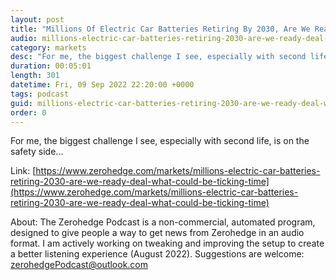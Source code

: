 ```yaml
---
layout: post
title: "Millions Of Electric Car Batteries Retiring By 2030, Are We Ready To Deal With What Could Be Ticking Time Bombs?"
audio: millions-electric-car-batteries-retiring-2030-are-we-ready-deal-what-could-be-ticking-time-0
category: markets
desc: "For me, the biggest challenge I see, especially with second life, is on the safety side..."
duration: 00:05:01
length: 301
datetime: Fri, 09 Sep 2022 22:20:00 +0000
tags: podcast
guid: millions-electric-car-batteries-retiring-2030-are-we-ready-deal-what-could-be-ticking-time-0
order: 0
---
```

For me, the biggest challenge I see, especially with second life, is on the safety side...

Link: [https://www.zerohedge.com/markets/millions-electric-car-batteries-retiring-2030-are-we-ready-deal-what-could-be-ticking-time](https://www.zerohedge.com/markets/millions-electric-car-batteries-retiring-2030-are-we-ready-deal-what-could-be-ticking-time)

About: The Zerohedge Podcast is a non-commercial, automated program, designed to give people a way to get news from Zerohedge in an audio format.  I am actively working on tweaking and improving the setup to create a better listening experience (August 2022).  Suggestions are welcome: [zerohedgePodcast@outlook.com](mailto:zerohedgePodcast@outlook.com)